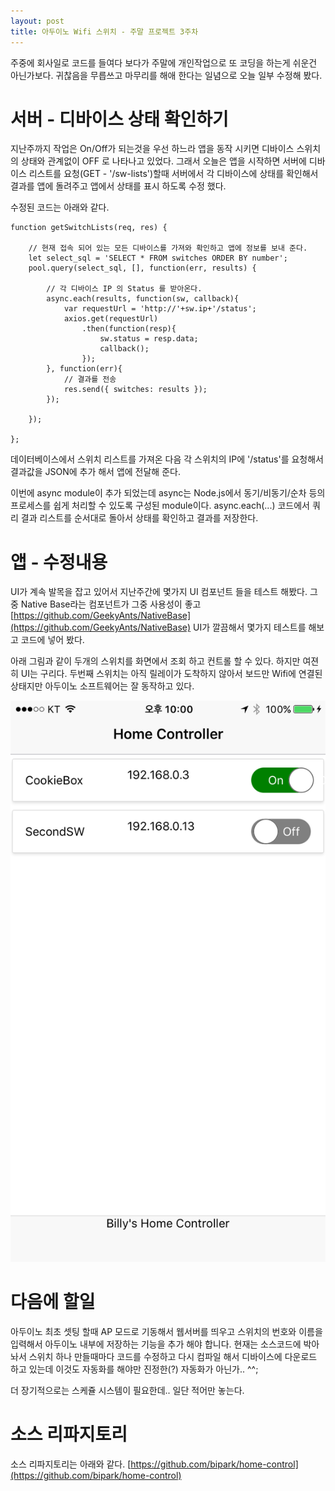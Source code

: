 ```yaml
---
layout: post
title: 아두이노 Wifi 스위치 - 주말 프로젝트 3주차
---
```


주중에 회사일로 코드를 들여다 보다가 주말에 개인작업으로 또 코딩을 하는게 쉬운건 아닌가보다. 귀찮음을 무릅쓰고 마무리를 해애 한다는 일념으로 오늘 일부 수정해 봤다.

# 서버 - 디바이스 상태 확인하기

지난주까지 작업은 On/Off가 되는것을 우선 하느라 앱을 동작 시키면 디바이스 스위치의 상태와 관계없이 OFF 로 나타나고 있었다. 그래서 오늘은 앱을 시작하면 서버에 디바이스 리스트를 요청(GET - '/sw-lists')할때 서버에서 각 디바이스에 상태를 확인해서 결과를 앱에 돌려주고 앱에서 상태를 표시 하도록 수정 했다.

수정된 코드는 아래와 같다.

```
function getSwitchLists(req, res) {

    // 현재 접속 되어 있는 모든 디바이스를 가져와 확인하고 앱에 정보를 보내 준다.
    let select_sql = 'SELECT * FROM switches ORDER BY number';
    pool.query(select_sql, [], function(err, results) {

        // 각 디바이스 IP 의 Status 를 받아온다.        
        async.each(results, function(sw, callback){
            var requestUrl = 'http://'+sw.ip+'/status';
            axios.get(requestUrl)
                .then(function(resp){
                    sw.status = resp.data;
                    callback();
                });
        }, function(err){
            // 결과를 전송
            res.send({ switches: results });
        });

    });

};
```

데이터베이스에서 스위치 리스트를 가져온 다음 각 스위치의 IP에 '/status'를 요청해서 결과값을 JSON에 추가 해서 앱에 전달해 준다.

이번에 async module이 추가 되었는데 async는 Node.js에서 동기/비동기/순차 등의 프로세스를 쉽게 처리할 수 있도록 구성된 module이다. async.each(...) 코드에서 쿼리 결과 리스트를 순서대로 돌아서 상태를 확인하고 결과를 저장한다.   

# 앱 - 수정내용

UI가 계속 발목을 잡고 있어서 지난주간에 몇가지 UI 컴포넌트 들을 테스트 해봤다. 그중 Native Base라는 컴포넌트가 그중 사용성이 좋고 [https://github.com/GeekyAnts/NativeBase](https://github.com/GeekyAnts/NativeBase) UI가 깔끔해서 몇가지 테스트를 해보고 코드에 넣어 봤다.

아래 그림과 같이 두개의 스위치를 화면에서 조회 하고 컨트롤 할 수 있다. 하지만 여젼히 UI는 구리다. 두번째 스위치는 아직 릴레이가 도착하지 않아서 보드만 Wifi에 연결된 상태지만 아두이노 소프트웨어는 잘 동작하고 있다.

![](https://raw.githubusercontent.com/bipark/home-control/master/docs/appscr1.png)

# 다음에 할일

아두이노 최초 셋팅 할때 AP 모드로 기동해서 웹서버를 띄우고 스위치의 번호와 이름을 입력해서 아두이노 내부에 저장하는 기능을 추가 해야 합니다. 현재는 소스코드에 박아놔서 스위치 하나 만들때마다 코드를 수정하고 다시 컴파일 해서 디바이스에 다운로드 하고 있는데 이것도 자동화를 해야만 진정한(?) 자동화가 아닌가.. ^^;

더 장기적으로는 스케쥴 시스템이 필요한데.. 일단 적어만 놓는다.  

# 소스 리파지토리

소스 리파지토리는 아래와 같다. 
[https://github.com/bipark/home-control](https://github.com/bipark/home-control)
